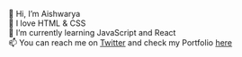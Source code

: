 👋 Hi, I’m Aishwarya <br>
👀 I love HTML & CSS <br>
🌱 I’m currently learning JavaScript and React <br>
📫 You can reach me on [Twitter](https://twitter.com/aishwarya_m24 "Aishwarya's Twitter") and check my Portfolio [here](https://aishwarya-mali.github.io/portfolio/ "Aishwarya's Portfolio") <br>



<!---
aishwarya-mali/aishwarya-mali is a ✨ special ✨ repository because its `README.md` (this file) appears on your GitHub profile.
You can click the Preview link to take a look at your changes.
--->
